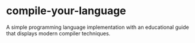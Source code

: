 # compile-your-language
 A simple programming language implementation with an educational guide that displays modern compiler techniques.
